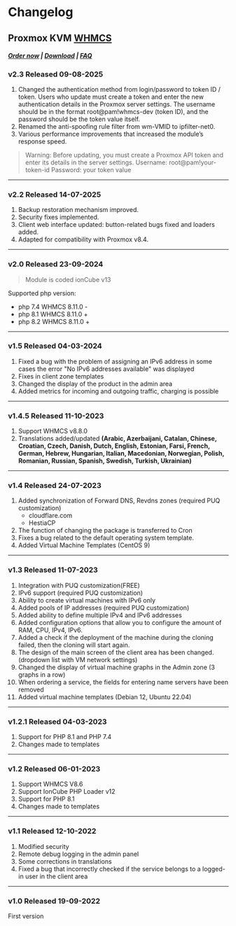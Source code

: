 # Changelog

## Proxmox KVM **[WHMCS](https://puqcloud.com/link.php?id=77)**

#####  [Order now](https://puqcloud.com/index.php?rp=/store/whmcs-module-proxmox-kvm) | [Download](https://download.puqcloud.com/WHMCS/servers/PUQ_WHMCS-Proxmox-KVM/) | [FAQ](https://faq.puqcloud.com/)

### v2.3 Released 09-08-2025

1. Changed the authentication method from login/password to token ID / token.
Users who update must create a token and enter the new authentication details in the Proxmox server settings. The username should be in the format root@pam!whmcs-dev (token ID), and the password should be the token value itself.
2. Renamed the anti-spoofing rule filter from wm-VMID to ipfilter-net0.
3. Various performance improvements that increased the module’s response speed.

> Warning:
> Before updating, you must create a Proxmox API token and enter its details in the server settings.
> Username: root@pam!your-token-id
> Password: your token value

- - - - - -

### v2.2 Released 14-07-2025

1. Backup restoration mechanism improved.
2. Security fixes implemented.
3. Client web interface updated: button-related bugs fixed and loaders added.
4. Adapted for compatibility with Proxmox v8.4.

- - - - - -

### v2.0 Released 23-09-2024

> Module is coded ionCube v13

Supported php version:
- php 7.4 WHMCS 8.11.0 -
- php 8.1 WHMCS 8.11.0 +
- php 8.2 WHMCS 8.11.0 +

- - - - - -

### v1.5 Released 04-03-2024

1. Fixed a bug with the problem of assigning an IPv6 address in some cases the error "No IPv6 addresses available" was displayed
2. Fixes in client zone templates
3. Changed the display of the product in the admin area 
4. Added metrics for incoming and outgoing traffic, charging is possible

- - - - - -

### v1.4.5 Released 11-10-2023

1. Support WHMCS v8.8.0
2. Translations added/updated **(Arabic, Azerbaijani, Catalan, Chinese, Croatian, Czech, Danish, Dutch, English, Estonian, Farsi, French, German, Hebrew, Hungarian, Italian, Macedonian, Norwegian, Polish,  Romanian, Russian, Spanish, Swedish, Turkish, Ukrainian)**

- - - - - -

### v1.4 Released 24-07-2023
 
1. Added synchronization of Forward DNS, Revdns zones (required PUQ customization)
    * cloudflare.com
    * HestiaCP
2. The function of changing the package is transferred to Cron
3. Fixes a bug related to the default operating system template.
4. Added Virtual Machine Templates (CentOS 9)

- - - - - -

### v1.3 Released 11-07-2023
1. Integration with PUQ customization(FREE)
2. IPv6 support (required PUQ customization)
3. Ability to create virtual machines with IPv6 only
4. Added pools of IP addresses (required PUQ customization)
5. Added ability to define multiple IPv4 and IPv6 addresses
6. Added configuration options that allow you to configure the amount of RAM, CPU, IPv4, IPv6.
7. Added a check if the deployment of the machine during the cloning failed, then the cloning will start again.
8. The design of the main screen of the client area has been changed. (dropdown list with VM network settings)
9. Changed the display of virtual machine graphs in the Admin zone (3 graphs in a row)
10. When ordering a service, the fields for entering name servers have been removed
11. Added virtual machine templates (Debian 12, Ubuntu 22.04)

- - - - - -

### v1.2.1 Released 04-03-2023
 
1. Support for PHP 8.1 and PHP 7.4
2. Changes made to templates

- - - - - -

### v1.2 Released 06-01-2023

1. Support WHMCS V8.6
2. Support IonCube PHP Loader v12
3. Support for PHP 8.1
4. Changes made to templates

- - - - - -

### v1.1 Released 12-10-2022

1. Modified security
2. Remote debug logging in the admin panel
3. Some corrections in translations
4. Fixed a bug that incorrectly checked if the service belongs to a logged-in user in the client area

- - - - - -

### v1.0 Released 19-09-2022

First version
